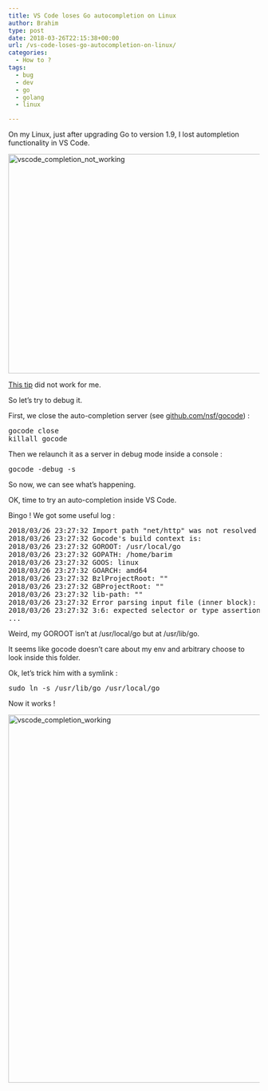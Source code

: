 ```yaml
---
title: VS Code loses Go autocompletion on Linux
author: Brahim
type: post
date: 2018-03-26T22:15:38+00:00
url: /vs-code-loses-go-autocompletion-on-linux/
categories:
  - How to ?
tags:
  - bug
  - dev
  - go
  - golang
  - linux

---
```

On my Linux, just after upgrading Go to version 1.9, I lost autompletion functionality in VS Code.
  
<img src="/wp-uploads/vscode_completion_not_working.png" alt="vscode_completion_not_working" width="768" height="440" class="alignnone size-full wp-image-1879" srcset="http://brahim.hamdouni.com/wp-uploads/vscode_completion_not_working.png 768w, http://brahim.hamdouni.com/wp-uploads/vscode_completion_not_working-300x172.png 300w" sizes="(max-width: 706px) 89vw, (max-width: 767px) 82vw, 740px" />
  
<!--more-->

[This tip][1] did not work for me.

So let&#8217;s try to debug it. 

First, we close the auto-completion server (see <a href="https://github.com/nsf/gocode" rel="noopener" target="_blank">github.com/nsf/gocode</a>) :

<pre>gocode close
killall gocode</pre>

Then we relaunch it as a server in debug mode inside a console :

<pre>gocode -debug -s</pre>

So now, we can see what&#8217;s happening.
  
OK, time to try an auto-completion inside VS Code. 

Bingo ! We got some useful log :

<pre>2018/03/26 23:27:32 Import path "net/http" was not resolved
2018/03/26 23:27:32 Gocode's build context is:
2018/03/26 23:27:32 GOROOT: /usr/local/go
2018/03/26 23:27:32 GOPATH: /home/barim
2018/03/26 23:27:32 GOOS: linux
2018/03/26 23:27:32 GOARCH: amd64
2018/03/26 23:27:32 BzlProjectRoot: ""
2018/03/26 23:27:32 GBProjectRoot: ""
2018/03/26 23:27:32 lib-path: ""
2018/03/26 23:27:32 Error parsing input file (inner block):
2018/03/26 23:27:32 3:6: expected selector or type assertion, found ';'
...
</pre>

Weird, my GOROOT isn&#8217;t at /usr/local/go but at /usr/lib/go.
  
It seems like gocode doesn&#8217;t care about my env and arbitrary choose to look inside this folder.

Ok, let&#8217;s trick him with a symlink :

<pre>sudo ln -s /usr/lib/go /usr/local/go
</pre>

Now it works !

<img src="/wp-uploads/vscode_completion_working.png" alt="vscode_completion_working" width="789" height="738" class="alignnone size-full wp-image-1878" srcset="http://brahim.hamdouni.com/wp-uploads/vscode_completion_working.png 789w, http://brahim.hamdouni.com/wp-uploads/vscode_completion_working-300x281.png 300w, http://brahim.hamdouni.com/wp-uploads/vscode_completion_working-768x718.png 768w" sizes="(max-width: 706px) 89vw, (max-width: 767px) 82vw, 740px" />

 [1]: https://github.com/Microsoft/vscode-go/issues/441